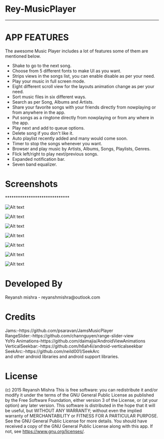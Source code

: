 # Rey-MusicPlayer
******************************
<H1>APP FEATURES</H1>

The awesome Music Player includes a lot of features some of them are mentioned below.

- Shake to go to the next song.
- Choose from 5 different fonts to make UI as you want.
- Strips views in the songs list, you can enable disable as per your need.
- Play your music in full screen mode.
- Eight different scroll view for the layouts animation change as per your need.
- Sort music files in six different ways.
- Search as per Song, Albums and Artists.
- Share your favorite songs with your friends directly from nowplaying or from anywhere in the app.
- Put songs as a ringtone directly from nowplaying or from any where in the app.
- Play next and add to queue options.
- Delete song if you don't like it.
- Auto playlist recently added and many would come soon.
- Timer to stop the songs whenever you want.
- Browser and play music by Artists, Albums, Songs, Playlists, Genres.
- Flick left/right to play next/previous songs.
- Expanded notification bar.
- Seven band equalizer.


<H1>Screenshots</H1>
******************************
<br>

![Alt text](https://github.com/reyanshmishra/Rey-MusicPlayer/blob/master/Screenshots/screenshotsmain.jpg?raw=true "Optional Title")

![Alt text](https://github.com/reyanshmishra/Rey-MusicPlayer/blob/master/Screenshots/screen1.jpg?raw=true "Optional Title")

![Alt text](https://github.com/reyanshmishra/Rey-MusicPlayer/blob/master/Screenshots/screen2.jpg?raw=true "Optional Title")

![Alt text](https://github.com/reyanshmishra/Rey-MusicPlayer/blob/master/Screenshots/screen3.jpg?raw=true "Optional Title")

![Alt text](https://github.com/reyanshmishra/Rey-MusicPlayer/blob/master/Screenshots/screen4.jpg?raw=true "Optional Title")

![Alt text](https://github.com/reyanshmishra/Rey-MusicPlayer/blob/master/Screenshots/screen5.jpg?raw=true "Optional Title")

![Alt text](https://github.com/reyanshmishra/Rey-MusicPlayer/blob/master/Screenshots/screen6.png?raw=true "Optional Title")

<H1>Developed By</H1>
Reyansh mishra - reyanshmishra@outlook.com

<H1>Credits</H1>
Jams:-https://github.com/psaravan/JamsMusicPlayer<br>
RangeSlider:-https://github.com/channguyen/range-slider-view<br>
YoYo Animations-https://github.com/daimajia/AndroidViewAnimations<br>
VerticalSeekbar:-https://github.com/h6ah4i/android-verticalseekbar<br>
SeekArc:-https://github.com/neild001/SeekArc<br>
and other android libraries and android support libraries.



<H1>License</H1>

(c) 2015 Reyansh Mishra
This is free software: you can redistribute it and/or modify it under the terms of the GNU General Public License as published by the Free Software Foundation, either version 3 of the License, or (at your option) any later version.
This software is distributed in the hope that it will be useful, but WITHOUT ANY WARRANTY; without even the implied warranty of MERCHANTABILITY or FITNESS FOR A PARTICULAR PURPOSE. See the GNU General Public License for more details.
You should have received a copy of the GNU General Public License along with this app. If not, see https://www.gnu.org/licenses/.


